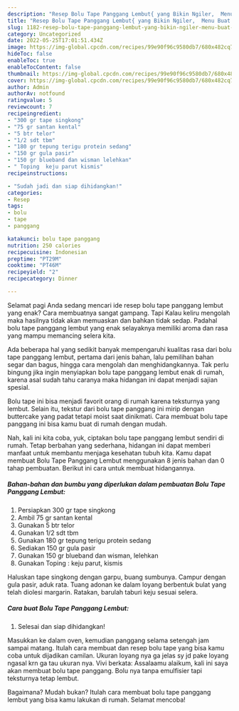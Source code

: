 ```yaml
---
description: "Resep Bolu Tape Panggang Lembut{ yang Bikin Ngiler,  Menu Buat lebaran"
title: "Resep Bolu Tape Panggang Lembut{ yang Bikin Ngiler,  Menu Buat lebaran"
slug: 1182-resep-bolu-tape-panggang-lembut-yang-bikin-ngiler-menu-buat-lebaran
category: Uncategorized
date: 2022-05-25T17:01:51.434Z
image: https://img-global.cpcdn.com/recipes/99e90f96c9580db7/680x482cq70/bolu-tape-panggang-lembut-foto-resep-utama.jpg
hideToc: false
enableToc: true
enableTocContent: false
thumbnail: https://img-global.cpcdn.com/recipes/99e90f96c9580db7/680x482cq70/bolu-tape-panggang-lembut-foto-resep-utama.jpg
cover: https://img-global.cpcdn.com/recipes/99e90f96c9580db7/680x482cq70/bolu-tape-panggang-lembut-foto-resep-utama.jpg
author: Admin
authorAv: notfound
ratingvalue: 5
reviewcount: 7
recipeingredient:
- "300 gr tape singkong"
- "75 gr santan kental"
- "5 btr telor"
- "1/2 sdt tbm"
- "180 gr tepung terigu protein sedang"
- "150 gr gula pasir"
- "150 gr blueband dan wisman lelehkan"
- " Toping  keju parut kismis"
recipeinstructions:

- "Sudah jadi dan siap dihidangkan!"
categories:
- Resep
tags:
- bolu
- tape
- panggang

katakunci: bolu tape panggang 
nutrition: 250 calories
recipecuisine: Indonesian
preptime: "PT29M"
cooktime: "PT46M"
recipeyield: "2"
recipecategory: Dinner

---
```



Selamat pagi Anda sedang mencari ide resep bolu tape panggang lembut yang enak? Cara membuatnya sangat gampang. Tapi Kalau keliru mengolah maka hasilnya tidak akan memuaskan dan bahkan tidak sedap. Padahal bolu tape panggang lembut yang enak selayaknya memiliki aroma dan rasa yang mampu memancing selera kita.


Ada beberapa hal yang sedikit banyak mempengaruhi kualitas rasa dari bolu tape panggang lembut, pertama dari jenis bahan, lalu pemilihan bahan segar dan bagus, hingga cara mengolah dan menghidangkannya. Tak perlu bingung jika ingin menyiapkan bolu tape panggang lembut enak di rumah, karena asal sudah tahu caranya maka hidangan ini dapat menjadi sajian spesial.

Bolu tape ini bisa menjadi favorit orang di rumah karena teksturnya yang lembut. Selain itu, tekstur dari bolu tape panggang ini mirip dengan buttercake yang padat tetapi moist saat dinikmati. Cara membuat bolu tape panggang ini bisa kamu buat di rumah dengan mudah.


Nah, kali ini kita coba, yuk, ciptakan bolu tape panggang lembut sendiri di rumah. Tetap berbahan yang sederhana, hidangan ini dapat memberi manfaat untuk membantu menjaga kesehatan tubuh kita. Kamu dapat membuat Bolu Tape Panggang Lembut menggunakan 8 jenis bahan dan 0 tahap pembuatan. Berikut ini cara untuk membuat hidangannya.

<!--inarticleads1-->

##### Bahan-bahan dan bumbu yang diperlukan dalam pembuatan Bolu Tape Panggang Lembut:

1. Persiapkan 300 gr tape singkong
1. Ambil 75 gr santan kental
1. Gunakan 5 btr telor
1. Gunakan 1/2 sdt tbm
1. Gunakan 180 gr tepung terigu protein sedang
1. Sediakan 150 gr gula pasir
1. Gunakan 150 gr blueband dan wisman, lelehkan
1. Gunakan  Toping : keju parut, kismis


Haluskan tape singkong dengan garpu, buang sumbunya. Campur dengan gula pasir, aduk rata. Tuang adonan ke dalam loyang berbentuk bulat yang telah diolesi margarin. Ratakan, barulah taburi keju sesuai selera. 

<!--inarticleads2-->

##### Cara buat Bolu Tape Panggang Lembut:


1. Selesai dan siap dihidangkan!

Masukkan ke dalam oven, kemudian panggang selama setengah jam sampai matang. Itulah cara membuat dan resep bolu tape yang bisa kamu coba untuk dijadikan camilan. Ukuran loyang nya ga jelas sy jd pake loyang ngasal krn ga tau ukuran nya. Vivi berkata: Assalaamu alaikum, kali ini saya akan membuat bolu tape panggang. Bolu nya tanpa emulfisier tapi teksturnya tetap lembut. 

Bagaimana? Mudah bukan? Itulah cara membuat bolu tape panggang lembut yang bisa kamu lakukan di rumah. Selamat mencoba!
